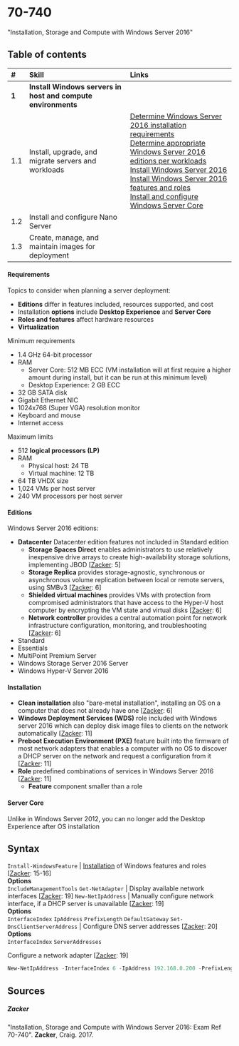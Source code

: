 # 70-740
"Installation, Storage and Compute with Windows Server 2016"

## Table of contents

\#    | Skill           | Links
:---  | :---            | :---
**1** | **Install Windows servers in host and compute environments**
1.1   | Install, upgrade, and migrate servers and workloads | [Determine Windows Server 2016 installation requirements](#requirements)<br>[Determine appropriate Windows Server 2016 editions per workloads](#editions)<br>[Install Windows Server 2016](#installation)<br>[Install Windows Server 2016 features and roles](#installation)<br>[Install and configure Windows Server Core](#server-core)
1.2   | Install and configure Nano Server
1.3   | Create, manage, and maintain images for deployment

#### Requirements
Topics to consider when planning a server deployment:
- **Editions** differ in features included, resources supported, and cost
- Installation **options** include **Desktop Experience** and **Server Core**
- **Roles and features** affect hardware resources
- **Virtualization**

Minimum requirements
- 1.4 GHz 64-bit processor
- RAM
  - Server Core: 512 MB ECC (VM installation will at first require a higher amount during install, but it can be run at this minimum level)
  - Desktop Experience: 2 GB ECC
- 32 GB SATA disk
- Gigabit Ethernet NIC
- 1024x768 (Super VGA) resolution monitor
- Keyboard and mouse
- Internet access

Maximum limits
- 512 **logical processors (LP)**
- RAM
  - Physical host: 24 TB
  - Virtual machine: 12 TB
- 64 TB VHDX size
- 1,024 VMs per host server
- 240 VM processors per host server

#### Editions
Windows Server 2016 editions:
- **Datacenter**
Datacenter edition features not included in Standard edition
  - **Storage Spaces Direct** enables administrators to use relatively inexpensive drive arrays to create high-availability storage solutions, implementing JBOD [[Zacker](#zacker): 5]
  - **Storage Replica** provides storage-agnostic, synchronous or asynchronous volume replication between local or remote servers, using SMBv3 [[Zacker](#zacker): 6]
  - **Shielded virtual machines** provides VMs with protection from compromised administrators that have access to the Hyper-V host computer by encrypting the VM state and virtual disks [[Zacker](#zacker): 6]
  - **Network controller** provides a central automation point for network infrastructure configuration, monitoring, and troubleshooting [[Zacker](#zacker): 6]
- Standard
- Essentials
- MultiPoint Premium Server
- Windows Storage Server 2016 Server
- Windows Hyper-V Server 2016


#### Installation
- **Clean installation** also "bare-metal installation", installing an OS on a computer that does not already have one [[Zacker](#zacker): 6]
- **Windows Deployment Services (WDS)** role included with Windows server 2016 which can deploy disk image files to clients on the network automatically [[Zacker](#zacker): 11]
- **Preboot Execution Environment (PXE)** feature built into the firmware of most network adapters that enables a computer with no OS to discover a DHCP server on the network and request a configuration from it [[Zacker](#zacker): 11]
- **Role** predefined combinations of services in Windows Server 2016 [[Zacker](#zacker): 11]
  - **Feature** component smaller than a role

#### Server Core
Unlike in Windows Server 2012, you can no longer add the Desktop Experience after OS installation
## Syntax

`Install-WindowsFeature`  | [Installation](#installation) of Windows features and roles [[Zacker](#zacker): 15-16]<br>**Options**<br>`IncludeManagementTools`
`Get-NetAdapter`          | Display available network interfaces [[Zacker](#zacker): 19]
`New-NetIpAddress`        | Manually configure network interface, if a DHCP server is unavailable [[Zacker](#zacker): 19]<br>**Options**<br>`InterfaceIndex` `IpAddress` `PrefixLength` `DefaultGateway`
`Set-DnsClientServerAddress` | Configure DNS server addresses [[Zacker](#zacker): 20]<br>**Options**<br>`InterfaceIndex` `ServerAddresses`


Configure a network adapter [[Zacker](#zacker): 19]
```powershell
New-NetIpAddress -InterfaceIndex 6 -IpAddress 192.168.0.200 -PrefixLength 24 -DefaultGateway 192.168.0.1
```

## Sources
##### Zacker
"Installation, Storage and Compute with Windows Server 2016: Exam Ref 70-740". **Zacker**, Craig. 2017.